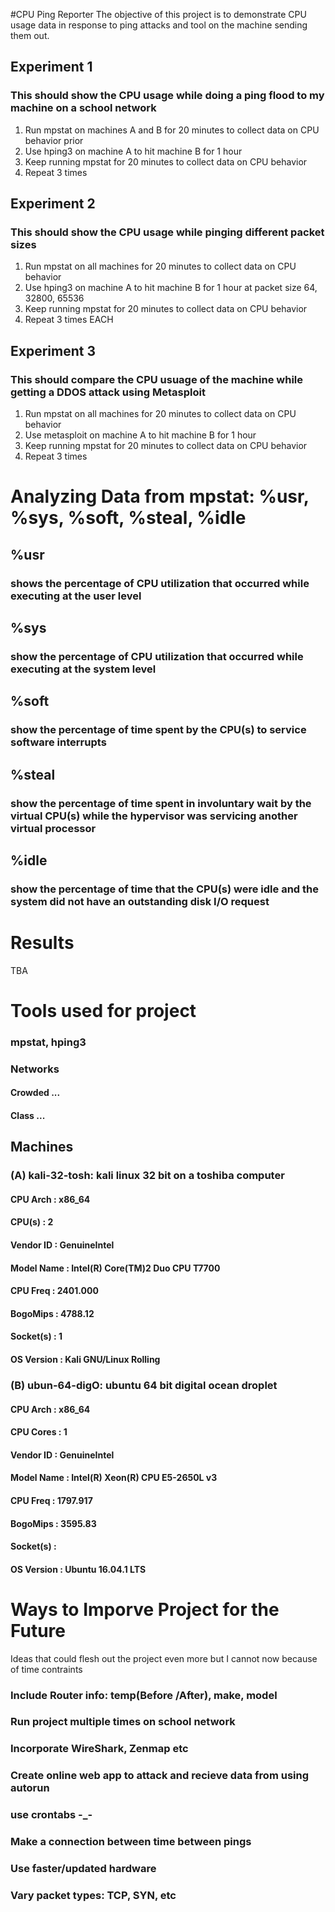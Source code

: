 #CPU Ping Reporter
The objective of this project is to demonstrate CPU usage data in response to ping attacks and tool on the machine sending them out.

## Experiment 1 
### This should show the CPU usage while doing a ping flood to my machine on a school network
1. Run mpstat on machines A and B for 20 minutes to collect data on CPU behavior prior
2. Use hping3 on machine A to hit machine B for 1 hour
3. Keep running mpstat for 20 minutes to collect data on CPU behavior
4. Repeat 3 times

## Experiment 2
### This should show the CPU usage while pinging different packet sizes
1. Run mpstat on all machines for 20 minutes to collect data on CPU behavior
2. Use hping3 on machine A to hit machine B for 1 hour at packet size 64, 32800, 65536
3. Keep running mpstat for 20 minutes to collect data on CPU behavior
4. Repeat 3 times EACH

## Experiment 3
### This should compare the CPU usuage of the machine while getting a DDOS attack using Metasploit
1. Run mpstat on all machines for 20 minutes to collect data on CPU behavior
2. Use metasploit on machine A to hit machine B for 1 hour
3. Keep running mpstat for 20 minutes to collect data on CPU behavior
4. Repeat 3 times

# Analyzing Data from mpstat: %usr, %sys, %soft, %steal, %idle
## %usr
### shows the percentage of CPU utilization that occurred while executing at the user level
## %sys
### show the percentage of CPU utilization that occurred while executing at the system level
## %soft
### show the percentage of time spent by the CPU(s) to service software interrupts
## %steal
### show the percentage of time spent in involuntary wait by the virtual CPU(s) while the hypervisor was servicing another virtual processor
## %idle
### show the percentage of time that the CPU(s) were idle and the system did not have an outstanding disk I/O request

# Results
TBA

# Tools used for project
### mpstat, hping3

### Networks
#### Crowded ...
#### Class ...

## Machines
### (A) kali-32-tosh: kali linux 32 bit on a toshiba computer
#### CPU Arch       : x86_64
#### CPU(s)         : 2
#### Vendor ID      : GenuineIntel
#### Model Name     : Intel(R) Core(TM)2 Duo CPU T7700
#### CPU Freq       : 2401.000
#### BogoMips       : 4788.12
#### Socket(s)      : 1
#### OS Version     : Kali GNU/Linux Rolling

### (B) ubun-64-digO: ubuntu 64 bit digital ocean droplet
#### CPU Arch       : x86_64
#### CPU Cores      : 1
#### Vendor ID      : GenuineIntel
#### Model Name     : Intel(R) Xeon(R) CPU E5-2650L v3
#### CPU Freq       : 1797.917
#### BogoMips       : 3595.83
#### Socket(s)      : 
#### OS Version     : Ubuntu 16.04.1 LTS

# Ways to Imporve Project for the Future
Ideas that could flesh out the project even more but I cannot now because of time contraints
### Include Router info: temp(Before /After), make, model
### Run project multiple times on school network
### Incorporate WireShark, Zenmap etc
### Create online web app to attack and recieve data from using autorun
### use crontabs -_-
### Make a connection between time between pings
### Use faster/updated hardware
### Vary packet types: TCP, SYN, etc

